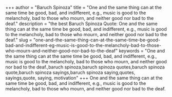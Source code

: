 +++
author = "Baruch Spinoza"
title = "One and the same thing can at the same time be good, bad, and indifferent, e.g., music is good to the melancholy, bad to those who mourn, and neither good nor bad to the deaf."
description = "the best Baruch Spinoza Quote: One and the same thing can at the same time be good, bad, and indifferent, e.g., music is good to the melancholy, bad to those who mourn, and neither good nor bad to the deaf."
slug = "one-and-the-same-thing-can-at-the-same-time-be-good-bad-and-indifferent-eg-music-is-good-to-the-melancholy-bad-to-those-who-mourn-and-neither-good-nor-bad-to-the-deaf"
keywords = "One and the same thing can at the same time be good, bad, and indifferent, e.g., music is good to the melancholy, bad to those who mourn, and neither good nor bad to the deaf.,baruch spinoza,baruch spinoza quotes,baruch spinoza quote,baruch spinoza sayings,baruch spinoza saying,quotes, sayings,quote, saying, motivation"
+++
One and the same thing can at the same time be good, bad, and indifferent, e.g., music is good to the melancholy, bad to those who mourn, and neither good nor bad to the deaf.
